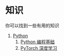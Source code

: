 # 知识

你可以找到一些有用的知识

1. [Python](./python/index.md)
      1. [Python 编程基础](./python/basic/index.md)
      2. [PyTorch 深度学习](./python/pytorch/index.md)